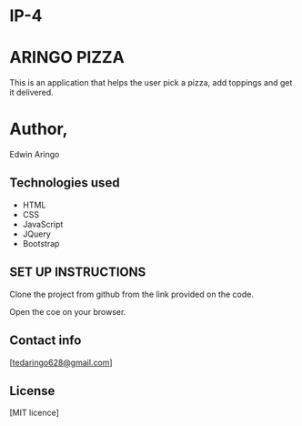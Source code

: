 # IP-4
# ARINGO PIZZA
 This is an application that helps the user pick a pizza, add toppings and get it delivered.

 # Author, 
 Edwin Aringo

 ## Technologies used
 * HTML 
 * CSS
 * JavaScript
 * JQuery
 * Bootstrap

 ## SET UP INSTRUCTIONS
  Clone the project from github from the link provided on the code.

  Open the coe on your browser.

  ## Contact info
  [tedaringo628@gmail.com]

  ## License
   [MIT licence]